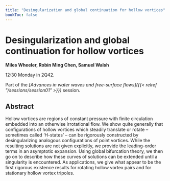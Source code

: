 ```yaml
---
title: "Desingularization and global continuation for hollow vortices"
bookToc: false
---
```


# Desingularization and global continuation for hollow vortices

**Miles Wheeler, Robin Ming Chen, Samuel Walsh**

12:30 Monday in 2Q42.

Part of the *[Advances in water waves and free-surface flows]({{< relref "/sessions/session01" >}})* session.

## Abstract

Hollow vortices are regions of constant pressure with finite circulation embedded into an otherwise irrotational flow. We show quite generally that configurations of hollow vortices which steadily translate or rotate – sometimes called ‘H-states’ – can be rigorously constructed by desingularizing analogous configurations of point vortices. While the resulting solutions are not given explicitly, we provide the leading-order terms in an asymptotic expansion. Using global bifurcation theory, we then go on to describe how these curves of solutions can be extended until a singularity is encountered. As applications, we give what appear to be the first rigorous existence results for rotating hollow vortex pairs and for stationary hollow vortex tripoles.


